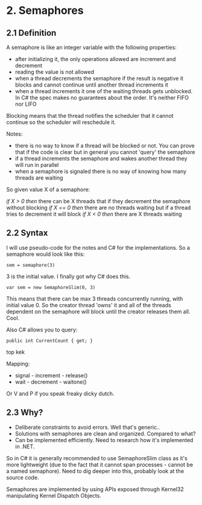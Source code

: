 # 2. Semaphores

## 2.1 Definition

A semaphore is like an integer variable with the following properties:
- after initializing it, the only operations allowed are increment and decrement
- reading the value is not allowed
- when a thread decrements the semaphore if the result is negative it blocks and cannot continue until another thread increments it
- when a thread increments it one of the waiting threads gets unblocked. In C# the spec makes no guarantees about the order. It's 
neither FIFO nor LIFO

Blocking means that the thread notifies the scheduler that it cannot continue so the scheduler will reschedule it.

Notes:
- there is no way to know if a thread will be blocked or not. You can prove that if the code is clear but in general
you cannot 'query' the semaphore
- if a thread increments the semaphore and wakes another thread they will run in parallel
- when a semaphore is signaled there is no way of knowing how many threads are waiting

So given value X of a semaphore:

*if X > 0 then* there can be X threads that if they decrement the semaphore without blocking
*if X == 0 then* there are no threads waiting but if a thread tries to decrement it will block
*if X < 0 then* there are X threads waiting

## 2.2 Syntax

I will use pseudo-code for the notes and C# for the implementations.
So a semaphore would look like this:

```
sem = semaphore(3)
```
3 is the initial value.
I finally got why C# does this.

```
var sem = new SemaphoreSlim(0, 3)
```

This means that there can be max 3 threads concurrently running, with initial value 0.
So the creator thread 'owns' it and all of the threads dependent on the semaphore will block until
the creator releases them all. Cool.

Also C# allows you to query:

```
public int CurrentCount { get; }
```
top kek

Mapping:
- signal - increment - release()
- wait - decrement - waitone()

Or V and P if you speak freaky dicky dutch.

## 2.3 Why?

- Deliberate constraints to avoid errors. Well that's generic..
- Solutions with semaphores are clean and organized. Compared to what?
- Can be implemented efficiently. Need to research how it's implemented in .NET.

So in C# it is generally recommended to use SemaphoreSlim class as it's more lightweight (due to the fact that it cannot
span processes - cannot be a named semaphore). Need to dig deeper into this, probably look at the source code.

Semaphores are implemented by using APIs exposed through Kernel32 manipulating Kernel Dispatch Objects.
